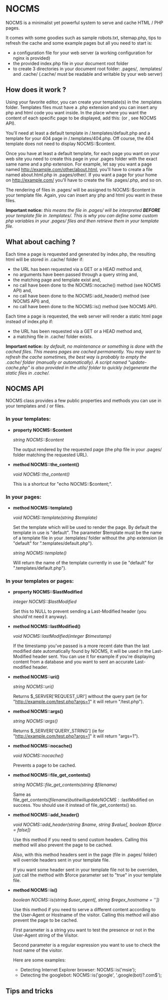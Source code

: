 NOCMS
=====

NOCMS is a minimalist yet powerful system to serve and cache HTML / PHP pages.

It comes with some goodies such as sample robots.txt, sitemap.php, tips to refresh the cache and some example pages but all you need to start is:
* a configuration file for your web server (a working configuration for nginx is provided)
* the provided index.php file in your document root folder
* to create 3 directories in your document root folder: .pages/, .templates/ and .cache/ (.cache/ must be readable and writable by your web server)


How does it work ?
------------------

Using your favorite editor, you can create your template(s) in the .templates folder. Templates files must have a .php extension and you can insert any php and html code you want inside. In the place where you want the content of each specific page to be displayed, add this: <?php NOCMS::the_content(); ?> (or <?php echo NOCMS::$content; ?>, see NOCMS API).

You'll need at least a default template in /.templates/default.php and a template for your 404 page in /.templates/404.php. Off course, the 404 template does not need to display NOCMS::$content.

Once you have at least a default template, for each page you want on your web site you need to create this page in your .pages folder with the exact same name and a php extension. For example, let say you want a page named http://example.com/other/about.html, you'll have to create a file named about.html.php in .pages/other/. If you want a page for your home on http://example.com/ you'll have to create the file .pages/.php, and so on.

The rendering of files in .pages/ will be assigned to NOCMS::$content in your template file. Again, you can insert any php and html you want in these files.

**Important notice:** _this means the file in .pages/ will be interpreted **BEFORE** your template file in .templates/. This is why you can define some custom php variables in your .pages/ files and then retrieve them in your template file._


What about caching ?
--------------------

Each time a page is requested and generated by index.php, the resulting html will be stored in .cache/ folder if:
* the URL has been requested via a GET or a HEAD method and,
* no arguments have been passed through a query string and,
* the matching page and template exist and,
* no call have been done to the NOCMS::nocache() method (see NOCMS API) and,
* no call have been done to the NOCMS::add_header() method (see NOCMS API) and,
* no call have been done to the NOCMS::is() method (see NOCMS API).

Each time a page is requested, the web server will render a static html page instead of index.php if:
* the URL has been requested via a GET or a HEAD method and,
* a matching file in .cache/ folder exists.

**Important notice:** _by default, no maintenance or something is done with the cached files. This means pages are cached permanently. You may want to refresh the cache sometimes, the best way is probably to empty the .cache/ folder (manually or automatically). A script named "update-cache.php" is also provided in the utils/ folder to quickly (re)generate the static files in .cache/._

NOCMS API
---------

NOCMS class provides a few public properties and methods you can use in your templates and / or files.

### In your templates:

* **property NOCMS::$content**

    _string NOCMS::$content_
    
    The output rendered by the requested page (the php file in your .pages/ folder matching the requested URL).
* **method NOCMS::the_content()**

    _void NOCMS::the_content()_
    
    This is a shortcut for "echo NOCMS::$content;".

### In your pages:

* **method NOCMS::template()**

    _void NOCMS::template(string $template)_
    
    Set the template which will be used to render the page. By default the template in use is "default". The parameter $template must be the name of a template file in your .templates/ folder without the .php extension (ie "default" for ".templates/default.php").
    
    _string NOCMS::template()_ 
    
    Will return the name of the template currently in use (ie "default" for ".templates/default.php").

### In your templates or pages:

* **property NOCMS::$lastModified**

    _integer NOCMS::$lastModified_
    
    Set this to NULL to prevent sending a Last-Modified header (you should'nt need it anyway).
* **method NOCMS::lastModified()**

    _void NOCMS::lastModified(integer $timestamp)_
    
    If the timestamp you've passed is a more recent date than the last modified date automatically found by NOCMS, it will be used in the Last-Modified header sent. You can use it for example if you're displaying content from a database and you want to sent an accurate Last-modified header.
* **method NOCMS::uri()**

    _string NOCMS::uri()_
    
    Returns $_SERVER\['REQUEST_URI'\] without the query part (ie for "http://example.com/test.php?args=1" it will return "/test.php").
* **method NOCMS::args()**
	
	_string NOCMS::args()_
	
	Returns $_SERVER\['QUERY_STRING'\] (ie for "http://example.com/test.php?args=1" it will return "args=1").
* **method NOCMS::nocache()**

	_void NOCMS::nocache()_
	
	Prevents a page to be cached.
* **method NOCMS::file_get_contents()**

	_string NOCMS::file_get_contents(string $filename)_
	
	Same as file_get_contents($filename) but it will update NOCMS::$lastModified on success. You should use it instead of file_get_contents() so.
* **method NOCMS::add_header()**

	_void NOCMS::add_header(string $name, string $value\[, boolean $force = false\])_
	
	Use this method if you need to send custom headers. Calling this method will also prevent the page to be cached.
	
	Also, with this method headers sent in the page (file in .pages/ folder) will override headers sent in your template file.
	
	If you want some header sent in your template file not to be overriden, just call the method with $force parameter set to "true" in your template file.
* **method NOCMS::is()**

	_boolean NOCMS::is(string $user_agent\[, string $regex_hostname = ''\])_
	
	Use this method if you need to serve a different content according to the User-Agent or Hostname of the visitor. Calling this method will also prevent the page to be cached.
	
	First parameter is a string you want to test the presence or not in the User-Agent string of the Visitor.
	
	Second parameter is a regular expression you want to use to check the host name of the visitor.
	
	Here are some examples:
	* Detecting Internet Explorer browser: NOCMS::is('msie');
	* Detecting the googlebot: NOCMS::is('google', '\.google(bot)?\.com$');

Tips and tricks
---------------


